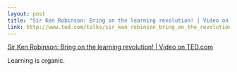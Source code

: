 ```yaml
--- 
layout: post
title: "Sir Ken Robinson: Bring on the learning revolution! | Video on TED.com"
link: http://www.ted.com/talks/sir_ken_robinson_bring_on_the_revolution.html
---
```

<a href=
"http://www.ted.com/talks/sir_ken_robinson_bring_on_the_revolution.html">
Sir Ken Robinson: Bring on the learning revolution! | Video on
TED.com</a>

<p>Learning is organic.</p>
